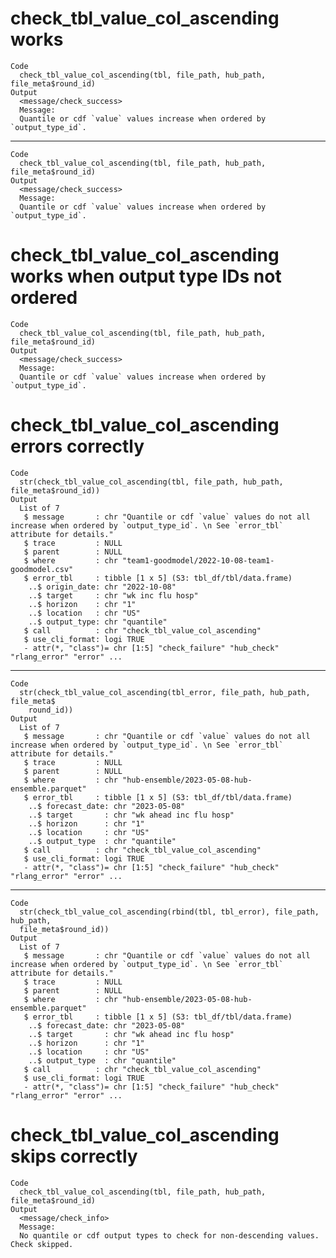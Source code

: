 # check_tbl_value_col_ascending works

    Code
      check_tbl_value_col_ascending(tbl, file_path, hub_path, file_meta$round_id)
    Output
      <message/check_success>
      Message:
      Quantile or cdf `value` values increase when ordered by `output_type_id`.

---

    Code
      check_tbl_value_col_ascending(tbl, file_path, hub_path, file_meta$round_id)
    Output
      <message/check_success>
      Message:
      Quantile or cdf `value` values increase when ordered by `output_type_id`.

# check_tbl_value_col_ascending works when output type IDs not ordered

    Code
      check_tbl_value_col_ascending(tbl, file_path, hub_path, file_meta$round_id)
    Output
      <message/check_success>
      Message:
      Quantile or cdf `value` values increase when ordered by `output_type_id`.

# check_tbl_value_col_ascending errors correctly

    Code
      str(check_tbl_value_col_ascending(tbl, file_path, hub_path, file_meta$round_id))
    Output
      List of 7
       $ message       : chr "Quantile or cdf `value` values do not all increase when ordered by `output_type_id`. \n See `error_tbl` attribute for details."
       $ trace         : NULL
       $ parent        : NULL
       $ where         : chr "team1-goodmodel/2022-10-08-team1-goodmodel.csv"
       $ error_tbl     : tibble [1 x 5] (S3: tbl_df/tbl/data.frame)
        ..$ origin_date: chr "2022-10-08"
        ..$ target     : chr "wk inc flu hosp"
        ..$ horizon    : chr "1"
        ..$ location   : chr "US"
        ..$ output_type: chr "quantile"
       $ call          : chr "check_tbl_value_col_ascending"
       $ use_cli_format: logi TRUE
       - attr(*, "class")= chr [1:5] "check_failure" "hub_check" "rlang_error" "error" ...

---

    Code
      str(check_tbl_value_col_ascending(tbl_error, file_path, hub_path, file_meta$
        round_id))
    Output
      List of 7
       $ message       : chr "Quantile or cdf `value` values do not all increase when ordered by `output_type_id`. \n See `error_tbl` attribute for details."
       $ trace         : NULL
       $ parent        : NULL
       $ where         : chr "hub-ensemble/2023-05-08-hub-ensemble.parquet"
       $ error_tbl     : tibble [1 x 5] (S3: tbl_df/tbl/data.frame)
        ..$ forecast_date: chr "2023-05-08"
        ..$ target       : chr "wk ahead inc flu hosp"
        ..$ horizon      : chr "1"
        ..$ location     : chr "US"
        ..$ output_type  : chr "quantile"
       $ call          : chr "check_tbl_value_col_ascending"
       $ use_cli_format: logi TRUE
       - attr(*, "class")= chr [1:5] "check_failure" "hub_check" "rlang_error" "error" ...

---

    Code
      str(check_tbl_value_col_ascending(rbind(tbl, tbl_error), file_path, hub_path,
      file_meta$round_id))
    Output
      List of 7
       $ message       : chr "Quantile or cdf `value` values do not all increase when ordered by `output_type_id`. \n See `error_tbl` attribute for details."
       $ trace         : NULL
       $ parent        : NULL
       $ where         : chr "hub-ensemble/2023-05-08-hub-ensemble.parquet"
       $ error_tbl     : tibble [1 x 5] (S3: tbl_df/tbl/data.frame)
        ..$ forecast_date: chr "2023-05-08"
        ..$ target       : chr "wk ahead inc flu hosp"
        ..$ horizon      : chr "1"
        ..$ location     : chr "US"
        ..$ output_type  : chr "quantile"
       $ call          : chr "check_tbl_value_col_ascending"
       $ use_cli_format: logi TRUE
       - attr(*, "class")= chr [1:5] "check_failure" "hub_check" "rlang_error" "error" ...

# check_tbl_value_col_ascending skips correctly

    Code
      check_tbl_value_col_ascending(tbl, file_path, hub_path, file_meta$round_id)
    Output
      <message/check_info>
      Message:
      No quantile or cdf output types to check for non-descending values. Check skipped.

